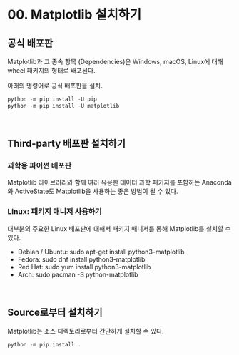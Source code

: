 # 00. Matplotlib 설치하기
## 공식 배포판
Matplotlib과 그 종속 항목 (Dependencies)은 Windows, macOS, Linux에 대해 wheel 패키지의 형태로 배포된다.

아래의 명령어로 공식 배포판을 설치.
```python
python -m pip install -U pip
python -m pip install -U matplotlib
```
</br>

## Third-party 배포판 설치하기
### 과학용 파이썬 배포판
Matplotlib 라이브러리와 함께 여러 유용한 데이터 과학 패키지를 포함하는 Anaconda와 ActiveState도 Matplotlib을 사용하는 좋은 방법이 될 수 있다.

### Linux: 패키지 매니저 사용하기  
대부분의 주요한 Linux 배포판에 대해서 패키지 매니저를 통해 Matplotlib를 설치할 수 있다.

- Debian / Ubuntu: sudo apt-get install python3-matplotlib
- Fedora: sudo dnf install python3-matplotlib
- Red Hat: sudo yum install python3-matplotlib
- Arch: sudo pacman -S python-matplotlib

</br>

## Source로부터 설치하기
Matplotlib는 소스 디렉토리로부터 간단하게 설치할 수 있다.
```python
python -m pip install .
```